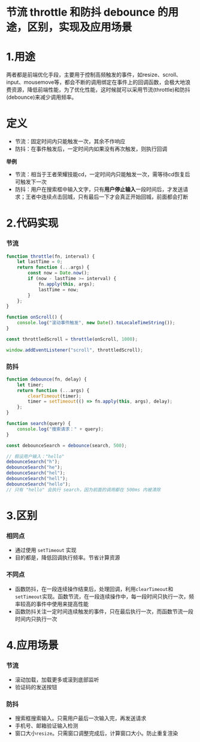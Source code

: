 # 节流 throttle 和防抖 debounce 的用途，区别，实现及应用场景



# 1.用途

两者都是前端优化手段，主要用于控制高频触发的事件，如resize、scroll、input、mousemove等，都会不断的调用绑定在事件上的回调函数，会极大地浪费资源，降低前端性能，为了优化性能，这时候就可以采用节流(throttle)和防抖(debounce)来减少调用频率。

# 定义

- 节流：固定时间内只能触发一次，其余不作响应
- 防抖：在事件触发后，一定时间内如果没有再次触发，则执行回调

**举例**

- 节流：相当于王者荣耀技能cd，一定时间内只能触发一次，需等待cd恢复后可触发下一次
- 防抖：用户在搜索框中输入文字，只有**用户停止输入**一段时间后，才发送请求；王者中连续点击回城，只有最后一下才会真正开始回城，前面都会打断

# 2.代码实现

### 节流

```js
function throttle(fn, interval) {
    let lastTime = 0;
    return function (...args) {
        const now = Date.now();
        if (now - lastTime >= interval) {
            fn.apply(this, args);
            lastTime = now;
        }
    };
}

function onScroll() {
    console.log("滚动事件触发", new Date().toLocaleTimeString());
}

const throttledScroll = throttle(onScroll, 1000);

window.addEventListener("scroll", throttledScroll);
```

### 防抖

```js
function debounce(fn, delay) {
    let timer;
    return function (...args) {
        clearTimeout(timer);
        timer = setTimeout(() => fn.apply(this, args), delay);
    };
}

function search(query) {
    console.log("搜索请求：" + query);
}

const debounceSearch = debounce(search, 500);

// 假设用户输入："hello"
debounceSearch("h");
debounceSearch("he");
debounceSearch("hel");
debounceSearch("hell");
debounceSearch("hello"); 
// 只有 "hello" 会执行 search，因为前面的调用都在 500ms 内被清除
```

# 3.区别

### 相同点

- 通过使用 `setTimeout` 实现
- 目的都是，降低回调执行频率。节省计算资源

### 不同点

- 函数防抖，在一段连续操作结束后，处理回调，利用`clearTimeout`和 `setTimeout`实现。函数节流，在一段连续操作中，每一段时间只执行一次，频率较高的事件中使用来提高性能
- 函数防抖关注一定时间连续触发的事件，只在最后执行一次，而函数节流一段时间内只执行一次

# 4.应用场景

### 节流

- 滚动加载，加载更多或滚到底部监听
- 验证码的发送按钮

### 防抖

- 搜索框搜索输入。只需用户最后一次输入完，再发送请求
- 手机号、邮箱验证输入检测
- 窗口大小`resize`。只需窗口调整完成后，计算窗口大小。防止重复渲染